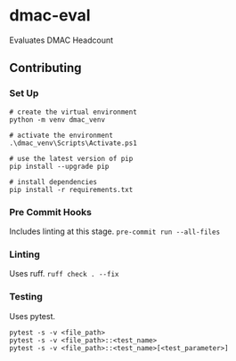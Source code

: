 # dmac-eval
Evaluates DMAC Headcount


## Contributing

### Set Up
```
# create the virtual environment
python -m venv dmac_venv

# activate the environment
.\dmac_venv\Scripts\Activate.ps1

# use the latest version of pip
pip install --upgrade pip

# install dependencies
pip install -r requirements.txt
```

### Pre Commit Hooks
Includes linting at this stage. `pre-commit run --all-files`

### Linting
Uses ruff. `ruff check . --fix`

### Testing
Uses pytest. 
```
pytest -s -v <file_path>
pytest -s -v <file_path>::<test_name>
pytest -s -v <file_path>::<test_name>[<test_parameter>]
```
